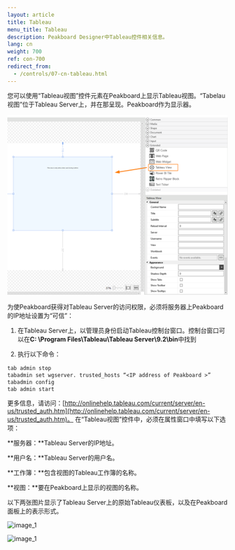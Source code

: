 ```yaml
---
layout: article
title: Tableau
menu_title: Tableau
description: Peakboard Designer中Tableau控件相关信息。
lang: cn
weight: 700
ref: con-700
redirect_from:
  - /controls/07-cn-tableau.html
---
```


您可以使用“Tableau视图”控件元素在Peakboard上显示Tableau视图。“Tabelau视图”位于Tableau Server上，并在那呈现。Peakboard作为显示器。

![image_1](/assets/images/Controls/Tableau/ControlsTableau01.png)

为使Peakboard获得对Tableau Server的访问权限，必须将服务器上Peakboard的IP地址设置为“可信”：

1. 在Tableau Server上，以管理员身份启动Tableau控制台窗口。控制台窗口可以在**C: \Program Files\Tableau\Tableau Server\9.2\bin**中找到

2. 执行以下命令：

```
tab admin stop
tabadmin set wgserver. trusted_hosts “<IP address of Peakboard >”
tabadmin config
tab admin start
```

更多信息，请访问：[http://onlinehelp.tableau.com/current/server/en-us/trusted_auth.htm](http://onlinehelp.tableau.com/current/server/en-us/trusted_auth.htm)。
在“Tableau视图”控件中，必须在属性窗口中填写以下选项：

**服务器：**Tableau Server的IP地址。

**用户名：**Tableau Server的用户名。

**工作簿：**包含视图的Tableau工作簿的名称。

**视图：**要在Peakboard上显示的视图的名称。

以下两张图片显示了Tableau Server上的原始Tableau仪表板，以及在Peakboard面板上的表示形式。

![image_1](/assets/images/Controls/Tableau/ControlsTableau02.png)

![image_1](/assets/images/Controls/Tableau/ControlsTableau03.png)
